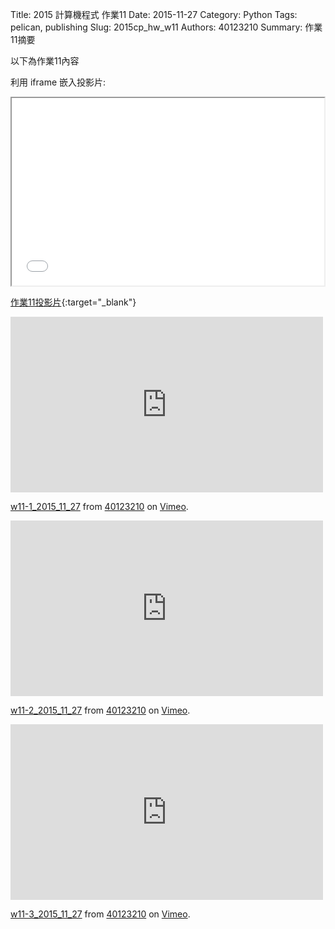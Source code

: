 Title: 2015 計算機程式 作業11
Date: 2015-11-27
Category: Python
Tags: pelican, publishing
Slug: 2015cp_hw_w11
Authors: 40123210
Summary: 作業11摘要

以下為作業11內容

利用 iframe 嵌入投影片:

<iframe src="40123210_cp_w11_p.html" width="500" height="300"></iframe>

[作業11投影片](40123210_cp_w11_p.html){:target="_blank"}


<iframe src="https://player.vimeo.com/video/147079414" width="500" height="281" frameborder="0" webkitallowfullscreen mozallowfullscreen allowfullscreen></iframe> <p><a href="https://vimeo.com/147079414">w11-1_2015_11_27</a> from <a href="https://vimeo.com/user40881402">40123210</a> on <a href="https://vimeo.com">Vimeo</a>.</p>

<iframe src="https://player.vimeo.com/video/147079421" width="500" height="281" frameborder="0" webkitallowfullscreen mozallowfullscreen allowfullscreen></iframe> <p><a href="https://vimeo.com/147079421">w11-2_2015_11_27</a> from <a href="https://vimeo.com/user40881402">40123210</a> on <a href="https://vimeo.com">Vimeo</a>.</p>

<iframe src="https://player.vimeo.com/video/147811353" width="500" height="281" frameborder="0" webkitallowfullscreen mozallowfullscreen allowfullscreen></iframe> <p><a href="https://vimeo.com/147811353">w11-3_2015_11_27</a> from <a href="https://vimeo.com/user40881402">40123210</a> on <a href="https://vimeo.com">Vimeo</a>.</p>